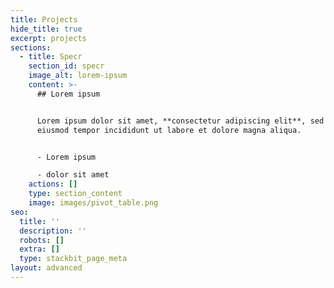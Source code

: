 ```yaml
---
title: Projects
hide_title: true
excerpt: projects
sections:
  - title: Specr
    section_id: specr
    image_alt: lorem-ipsum
    content: >-
      ## Lorem ipsum


      Lorem ipsum dolor sit amet, **consectetur adipiscing elit**, sed do
      eiusmod tempor incididunt ut labore et dolore magna aliqua.


      - Lorem ipsum

      - dolor sit amet
    actions: []
    type: section_content
    image: images/pivot_table.png
seo:
  title: ''
  description: ''
  robots: []
  extra: []
  type: stackbit_page_meta
layout: advanced
---
```

